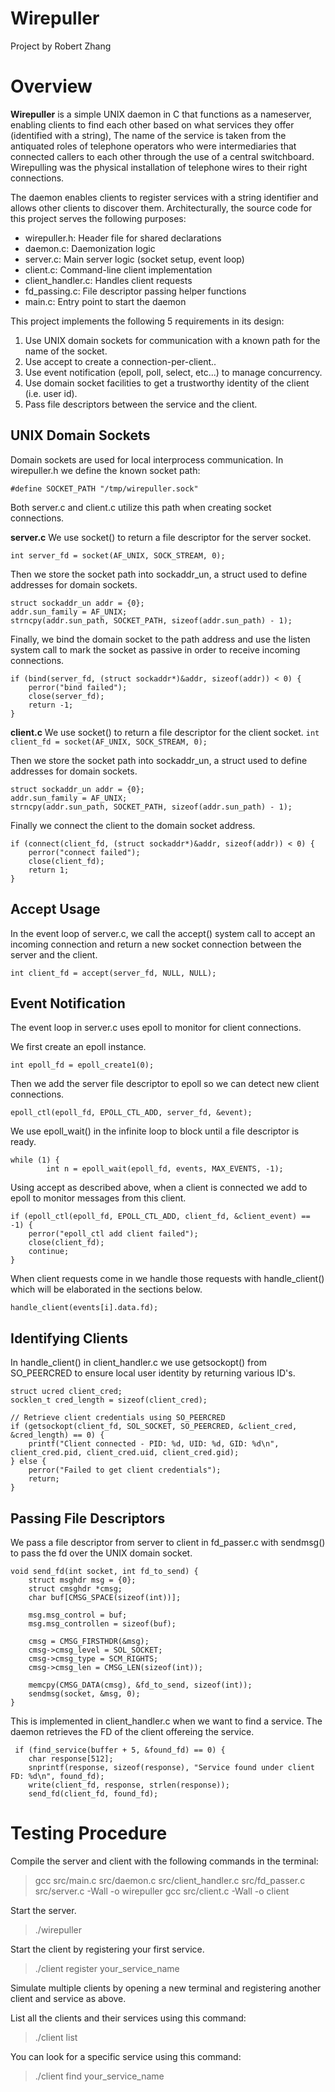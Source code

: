 # Wirepuller
Project by Robert Zhang

# Overview
**Wirepuller** is a simple UNIX daemon in C that functions as a nameserver, enabling clients to find each other based on what services they offer (identified with a string),
The name of the service is taken from the antiquated roles of telephone operators who were intermediaries that connected callers to each other through the use of a central switchboard.
Wirepulling was the physical installation of telephone wires to their right connections.

The daemon enables clients to register services with a string identifier and allows other clients to discover them.
Architecturally, the source code for this project serves the following purposes:
- wirepuller.h: Header file for shared declarations
- daemon.c: Daemonization logic
- server.c: Main server logic (socket setup, event loop)
- client.c: Command-line client implementation
- client_handler.c: Handles client requests
- fd_passing.c: File descriptor passing helper functions
- main.c: Entry point to start the daemon

This project implements the following 5 requirements in its design:
1. Use UNIX domain sockets for communication with a known path for the name of the socket.
2. Use accept to create a connection-per-client..
3. Use event notification (epoll, poll, select, etc...) to manage concurrency.
4. Use domain socket facilities to get a trustworthy identity of the client (i.e. user id).
5. Pass file descriptors between the service and the client.

## UNIX Domain Sockets
Domain sockets are used for local interprocess communication. In wirepuller.h we define the known socket path:
```
#define SOCKET_PATH "/tmp/wirepuller.sock"
```
Both server.c and client.c utilize this path when creating socket connections.

**server.c**
We use socket() to return a file descriptor for the server socket.
```
int server_fd = socket(AF_UNIX, SOCK_STREAM, 0);
```

Then we store the socket path into sockaddr_un, a struct used to define addresses for domain sockets.
```
struct sockaddr_un addr = {0};
addr.sun_family = AF_UNIX;
strncpy(addr.sun_path, SOCKET_PATH, sizeof(addr.sun_path) - 1);
```

Finally, we bind the domain socket to the path address and use the listen system call to mark the socket as passive in order to receive incoming connections.
```
if (bind(server_fd, (struct sockaddr*)&addr, sizeof(addr)) < 0) {
    perror("bind failed");
    close(server_fd);
    return -1;
}
```
**client.c**
We use socket() to return a file descriptor for the client socket.
`int client_fd = socket(AF_UNIX, SOCK_STREAM, 0);`

Then we store the socket path into sockaddr_un, a struct used to define addresses for domain sockets.
```
struct sockaddr_un addr = {0};
addr.sun_family = AF_UNIX;
strncpy(addr.sun_path, SOCKET_PATH, sizeof(addr.sun_path) - 1);
```

Finally we connect the client to the domain socket address.
```
if (connect(client_fd, (struct sockaddr*)&addr, sizeof(addr)) < 0) {
    perror("connect failed");
    close(client_fd);
    return 1;
}
```

## Accept Usage
In the event loop of server.c, we call the accept() system call to accept an incoming connection and return a new socket connection between the server and the client.
```
int client_fd = accept(server_fd, NULL, NULL);
```

## Event Notification 
The event loop in server.c uses epoll to monitor for client connections.

We first create an epoll instance.
```
int epoll_fd = epoll_create1(0);
```

Then we add the server file descriptor to epoll so we can detect new client connections.
```
epoll_ctl(epoll_fd, EPOLL_CTL_ADD, server_fd, &event);
```

We use epoll_wait() in the infinite loop to block until a file descriptor is ready.
```
while (1) {
        int n = epoll_wait(epoll_fd, events, MAX_EVENTS, -1);
```

Using accept as described above, when a client is connected we add to epoll to monitor messages from this client.
```
if (epoll_ctl(epoll_fd, EPOLL_CTL_ADD, client_fd, &client_event) == -1) {
    perror("epoll_ctl add client failed");
    close(client_fd);
    continue;
}
```

When client requests come in we handle those requests with handle_client() which will be elaborated in the sections below.
```
handle_client(events[i].data.fd);
```

## Identifying Clients 
In handle_client() in client_handler.c we use getsockopt() from SO_PEERCRED to ensure local user identity by returning various ID's.

```
struct ucred client_cred;
socklen_t cred_length = sizeof(client_cred);

// Retrieve client credentials using SO_PEERCRED
if (getsockopt(client_fd, SOL_SOCKET, SO_PEERCRED, &client_cred, &cred_length) == 0) {
    printf("Client connected - PID: %d, UID: %d, GID: %d\n", client_cred.pid, client_cred.uid, client_cred.gid);
} else {
    perror("Failed to get client credentials");
    return;
}
```

## Passing File Descriptors 
We pass a file descriptor from server to client in fd_passer.c with sendmsg() to pass the fd over the UNIX domain socket.
```
void send_fd(int socket, int fd_to_send) {
    struct msghdr msg = {0};
    struct cmsghdr *cmsg;
    char buf[CMSG_SPACE(sizeof(int))];
    
    msg.msg_control = buf;
    msg.msg_controllen = sizeof(buf);
    
    cmsg = CMSG_FIRSTHDR(&msg);
    cmsg->cmsg_level = SOL_SOCKET;
    cmsg->cmsg_type = SCM_RIGHTS;
    cmsg->cmsg_len = CMSG_LEN(sizeof(int));
    
    memcpy(CMSG_DATA(cmsg), &fd_to_send, sizeof(int));
    sendmsg(socket, &msg, 0);
}
```

This is implemented in client_handler.c when we want to find a service. The daemon retrieves the FD of the client offereing the service.
```
 if (find_service(buffer + 5, &found_fd) == 0) {
    char response[512];
    snprintf(response, sizeof(response), "Service found under client FD: %d\n", found_fd);
    write(client_fd, response, strlen(response));
    send_fd(client_fd, found_fd);
```

# Testing Procedure
Compile the server and client with the following commands in the terminal:
> gcc src/main.c src/daemon.c src/client_handler.c src/fd_passer.c src/server.c -Wall -o wirepuller
> gcc src/client.c -Wall -o client

Start the server.
> ./wirepuller

Start the client by registering your first service.
> ./client register your_service_name

Simulate multiple clients by opening a new terminal and registering another client and service as above.

List all the clients and their services using this command:
> ./client list

You can look for a specific service using this command:
> ./client find your_service_name